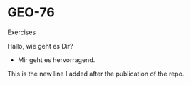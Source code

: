 # GEO-76
 Exercises
 
 Hallo, wie geht es Dir?
 - Mir geht es hervorragend.
 
 This is the new line I added after the publication of the repo.
